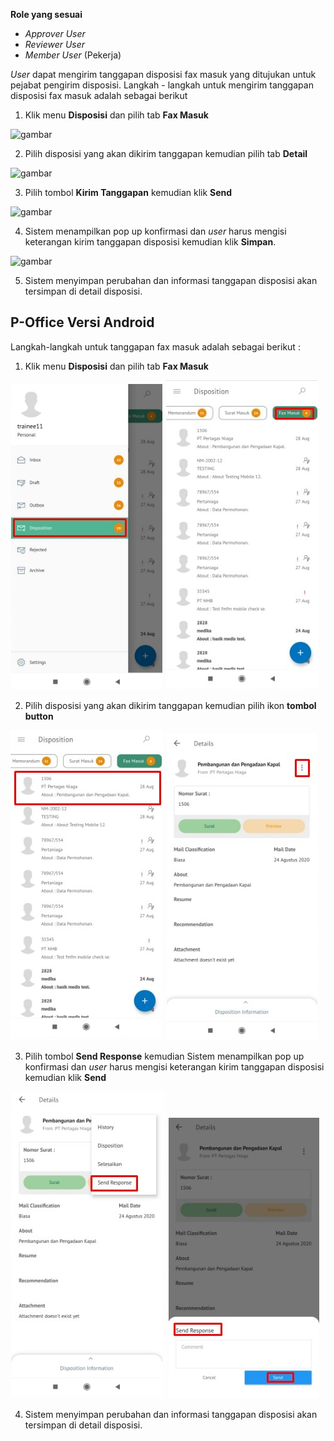 **Role yang sesuai**

- *Approver User*
- *Reviewer User*
- *Member User* (Pekerja)

*User* dapat mengirim tanggapan disposisi fax masuk yang ditujukan untuk pejabat pengirim disposisi. Langkah - langkah untuk mengirim tanggapan disposisi fax masuk adalah sebagai berikut

1. Klik menu **Disposisi** dan pilih tab **Fax Masuk**

![gambar](SC_FaxMasuk/FM50.png)

2. Pilih disposisi yang akan dikirim tanggapan kemudian pilih tab **Detail**

![gambar](SC_FaxMasuk/FM51.png)

3. Pilih tombol **Kirim Tanggapan** kemudian klik **Send**

![gambar](SC_FaxMasuk/FM52.png)

4. Sistem menampilkan pop up konfirmasi dan *user* harus mengisi keterangan kirim tanggapan disposisi kemudian klik **Simpan**.

![gambar](SC_FaxMasuk/FM53.png)

5. Sistem menyimpan perubahan dan informasi tanggapan disposisi akan tersimpan di detail disposisi.



























## **P-Office Versi Android**

Langkah-langkah untuk tanggapan fax masuk adalah sebagai berikut :

1. Klik menu **Disposisi** dan pilih tab **Fax Masuk**

![gambar](Faxmasuk/FM_Android/tanggapdisposisi\A01.jpg) ![gambar](Faxmasuk/FM_Android/tanggapdisposisi\A02.jpg)

2. Pilih disposisi yang akan dikirim tanggapan kemudian pilih ikon **tombol button**

![gambar](Faxmasuk/FM_Android/tanggapdisposisi\A03.jpg) ![gambar](Faxmasuk/FM_Android/tanggapdisposisi\A04.jpg)

3. Pilih tombol **Send Response** kemudian Sistem menampilkan pop up konfirmasi dan _user_ harus mengisi keterangan kirim tanggapan disposisi kemudian klik **Send**

![gambar](Faxmasuk/FM_Android/tanggapdisposisi\A05.jpg) ![gambar](Faxmasuk/FM_Android/tanggapdisposisi\A06.jpg)

4. Sistem menyimpan perubahan dan informasi tanggapan disposisi akan tersimpan di detail disposisi.